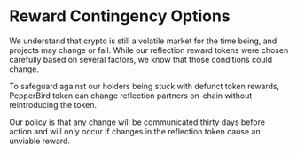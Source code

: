 # Reward Contingency Options

We understand that crypto is still a volatile market for the time being, and projects may change or fail. While our reflection reward tokens were chosen carefully based on several factors, we know that those conditions could change.

To safeguard against our holders being stuck with defunct token rewards, PepperBird token can change reflection partners on-chain without reintroducing the token.

Our policy is that any change will be communicated thirty days before action and will only occur if changes in the reflection token cause an unviable reward.
